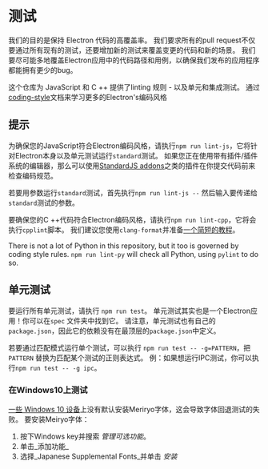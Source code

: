 # 测试

我们的目的是保持 Electron 代码的高覆盖率。 我们要求所有的pull request不仅要通过所有现有的测试，还要增加新的测试来覆盖变更的代码和新的场景。 我们要尽可能多地覆盖Electron应用中的代码路径和用例，以确保我们发布的应用程序都能拥有更少的bug。

这个仓库为 JavaScript 和 C ++ 提供了linting 规则 - 以及单元和集成测试。 通过 [coding-style](coding-style.md)文档来学习更多的Electron's编码风格

## 提示
为确保您的JavaScript符合Electron编码风格，请执行`npm run lint-js`，它将针对Electron本身以及单元测试运行`standard`测试。 如果您正在使用带有插件/插件系统的编辑器，那么可以使用[StandardJS addons](https://standardjs.com/#are-there-text-editor-plugins)之类的插件在你提交代码前来检查编码规范。

若要用参数运行`standard`测试，首先执行`npm run lint-js --` 然后输入要传递给`standard`测试的参数。

要确保您的C ++代码符合Electron编码风格，请执行`npm run lint-cpp`，它将会执行`cpplint`脚本。 我们建议您使用`clang-format`并准备[一个简短的教程](clang-format.md)。

There is not a lot of Python in this repository, but it too is governed by coding style rules. `npm run lint-py` will check all Python, using `pylint` to do so.

## 单元测试

要运行所有单元测试，请执行 `npm run test`。 单元测试其实也是一个Electron应用！你可以在`spec` 文件夹中找到它。 请注意，单元测试也有自己的 `package.json`，因此它的依赖没有在最顶层的`package.json`中定义。

若要通过匹配模式运行单个测试，可以执行 `npm run test --
-g=PATTERN`，把`PATTERN` 替换为匹配某个测试的正则表达式。 例：如果想运行IPC测试，你可以执行`npm run test -- -g ipc`。

### 在Windows10上测试
[一些 Windows 10 设备](https://docs.microsoft.com/en-us/typography/fonts/windows_10_font_list)上没有默认安装Meriryo字体，这会导致字体回退测试的失败。 要安装Meiryo字体：
1. 按下Windows key并搜索 _管理可选功能_。
1. 单击_添加功能_
1. 选择_Japanese Supplemental Fonts_并单击 _安装_
